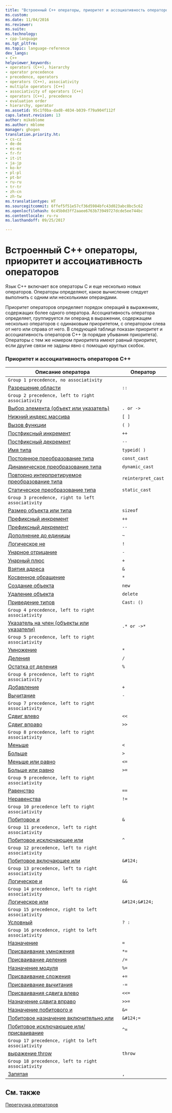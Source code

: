 ```yaml
---
title: "Встроенный C++ операторы, приоритет и ассоциативность операторов | Документы Microsoft"
ms.custom: 
ms.date: 11/04/2016
ms.reviewer: 
ms.suite: 
ms.technology:
- cpp-language
ms.tgt_pltfrm: 
ms.topic: language-reference
dev_langs:
- C++
helpviewer_keywords:
- operators (C++), hierarchy
- operator precedence
- precedence, operators
- operators (C++), associativity
- multiple operators [C++]
- associativity of operators [C++]
- operators [C++], precedence
- evaluation order
- hierarchy, operator
ms.assetid: 95c1f0ba-dad8-4034-b039-f79a904f112f
caps.latest.revision: 13
author: mikeblome
ms.author: mblome
manager: ghogen
translation.priority.ht:
- cs-cz
- de-de
- es-es
- fr-fr
- it-it
- ja-jp
- ko-kr
- pl-pl
- pt-br
- ru-ru
- tr-tr
- zh-cn
- zh-tw
ms.translationtype: HT
ms.sourcegitcommit: 6ffef5f51e57cf36d5984bfc43d023abc8bc5c62
ms.openlocfilehash: 6c45b0d3ff2aaee6763b73949727dcde5ee744bc
ms.contentlocale: ru-ru
ms.lasthandoff: 09/25/2017

---
```

# <a name="c-built-in-operators-precedence-and-associativity"></a>Встроенный C++ операторы, приоритет и ассоциативность операторов
Язык C++ включает все операторы C и еще несколько новых операторов. Операторы определяют, какое вычисление следует выполнить с одним или несколькими операндами.  
  
 Приоритет операторов определяет порядок операций в выражениях, содержащих более одного оператора. Ассоциативность оператора определяет, группируется ли операнд в выражении, содержащем несколько операторов с одинаковым приоритетом, с оператором слева от него или справа от него. В следующей таблице показан приоритет и ассоциативность операторов C++ (в порядке убывания приоритета). Операторы с тем же номером приоритета имеют равный приоритет, если другие связи не заданы явно с помощью круглых скобок.  
  
### <a name="c-operator-precedence-and-associativity"></a>Приоритет и ассоциативность операторов C++  
  
|Описание оператора|Оператор|  
|--------------------------|--------------|  
|`Group 1 precedence, no associativity`|  
|[Разрешение области](../cpp/scope-resolution-operator.md)|`::`|  
|`Group 2 precedence, left to right associativity`|  
|[Выбор элемента (объект или указатель)](../cpp/member-access-operators-dot-and.md)|`. or ->`|  
|[Нижний индекс массива](../cpp/subscript-operator.md)|`[ ]`|  
|[Вызов функции](../cpp/function-call-operator-parens.md)|`( )`|  
|[Постфиксный инкремент](../cpp/postfix-increment-and-decrement-operators-increment-and-decrement.md)|`++`|  
|[Постфиксный декремент](../cpp/postfix-increment-and-decrement-operators-increment-and-decrement.md)|`--`|  
|[Имя типа](../cpp/typeid-operator.md)|`typeid( )`|  
|[Постоянное преобразование типа](../cpp/const-cast-operator.md)|`const_cast`|  
|[Динамическое преобразование типа](../cpp/dynamic-cast-operator.md)|`dynamic_cast`|  
|[Повторно интерпретируемое преобразование типа](../cpp/reinterpret-cast-operator.md)|`reinterpret_cast`|  
|[Статическое преобразование типа](../cpp/static-cast-operator.md)|`static_cast`|  
|`Group 3 precedence, right to left associativity`|  
|[Размер объекта или типа](../cpp/sizeof-operator.md)|`sizeof`|  
|[Префиксный инкремент](../cpp/prefix-increment-and-decrement-operators-increment-and-decrement.md)|`++`|  
|[Префиксный декремент](../cpp/prefix-increment-and-decrement-operators-increment-and-decrement.md)|`--`|  
|[Дополнение до единицы](../cpp/one-s-complement-operator-tilde.md)|`~`|  
|[Логическое не](../cpp/logical-negation-operator-exclpt.md)|`!`|  
|[Унарное отрицание](../cpp/unary-plus-and-negation-operators-plus-and.md)|`-`|  
|[Унарный плюс](../cpp/unary-plus-and-negation-operators-plus-and.md)|`+`|  
|[Взятия адреса](../cpp/lvalue-reference-declarator-amp.md)|`&`|  
|[Косвенное обращение](../cpp/indirection-operator-star.md)|`*`|  
|[Создание объекта](../cpp/new-operator-cpp.md)|`new`|  
|[Удаление объекта](../cpp/delete-operator-cpp.md)|`delete`|  
|[Приведение типов](../cpp/cast-operator-parens.md)|`Cast: ()`|  
|`Group 4 precedence, left to right associativity`|  
|[Указатель на член (объекты или указатели)](../cpp/pointer-to-member-operators-dot-star-and-star.md)|`.* or ->*`|  
|`Group 5 precedence, left to right associativity`|  
|[Умножение](../cpp/multiplicative-operators-and-the-modulus-operator.md)|`*`|  
|[Деления](../cpp/multiplicative-operators-and-the-modulus-operator.md)|`/`|  
|[Остатка от деления](../cpp/multiplicative-operators-and-the-modulus-operator.md)|`%`|  
|`Group 6 precedence, left to right associativity`|  
|[Добавление](../cpp/additive-operators-plus-and.md)|`+`|  
|[Вычитание](../cpp/additive-operators-plus-and.md)|`-`|  
|`Group 7 precedence, left to right associativity`|  
|[Сдвиг влево](../cpp/left-shift-and-right-shift-operators-input-and-output.md)|`<<`|  
|[Сдвиг вправо](../cpp/left-shift-and-right-shift-operators-input-and-output.md)|`>>`|  
|`Group 8 precedence, left to right associativity`|  
|[Меньше](../cpp/relational-operators-equal-and-equal.md)|`<`|  
|[Больше](../cpp/relational-operators-equal-and-equal.md)|`>`|  
|[Меньше или равно](../cpp/relational-operators-equal-and-equal.md)|`<=`|  
|[Больше или равно](../cpp/relational-operators-equal-and-equal.md)|`>=`|  
|`Group 9 precedence, left to right associativity`|  
|[Равенство](../cpp/equality-operators-equal-equal-and-exclpt-equal.md)|`==`|  
|[Неравенства](../cpp/equality-operators-equal-equal-and-exclpt-equal.md)|`!=`|  
|`Group 10 precedence left to right associativity`|  
|[Побитовое и](../cpp/bitwise-and-operator-amp.md)|`&`|  
|`Group 11 precedence, left to right associativity`|  
|[Побитовое исключающее или](../cpp/bitwise-exclusive-or-operator-hat.md)|`^`|  
|`Group 12 precedence, left to right associativity`|  
|[Побитовое включающее или](../cpp/bitwise-inclusive-or-operator-pipe.md)|`&#124;`|  
|`Group 13 precedence, left to right associativity`|  
|[Логическое и](../cpp/logical-and-operator-amp-amp.md)|`&&`|  
|`Group 14 precedence, left to right associativity`|  
|[Логическое или](../cpp/logical-or-operator-pipe-pipe.md)|`&#124;&#124;`|  
|`Group 15 precedence, right to left associativity`|  
|[Условный](../cpp/conditional-operator-q.md)|`? :`|  
|`Group 16 precedence, right to left associativity`|  
|[Назначение](../cpp/assignment-operators.md)|`=`|  
|[Присваивание умножения](../cpp/assignment-operators.md)|`*=`|  
|[Присваивание деления](../cpp/assignment-operators.md)|`/=`|  
|[Назначение модуля](../cpp/assignment-operators.md)|`%=`|  
|[Присваивание сложения](../cpp/assignment-operators.md)|`+=`|  
|[Присваивание вычитания](../cpp/assignment-operators.md)|`-=`|  
|[Присваивания сдвига влево](../cpp/assignment-operators.md)|`<<=`|  
|[Назначение сдвига вправо](../cpp/assignment-operators.md)|`>>=`|  
|[Назначение побитового и](../cpp/assignment-operators.md)|`&=`|  
|[Побитовое назначение включительно или](../cpp/assignment-operators.md)|`&#124;=`|  
|[Побитовое исключающее или/присваивание](../cpp/assignment-operators.md)|`^=`|  
|`Group 17 precedence, right to left associativity`|  
|[выражение throw](../cpp/try-throw-and-catch-statements-cpp.md)|`throw`|  
|`Group 18 precedence, left to right associativity`|  
|[Запятая](../cpp/comma-operator.md)|`,`|  
  
## <a name="see-also"></a>См. также  
[Перегрузка операторов](operator-overloading.md)



